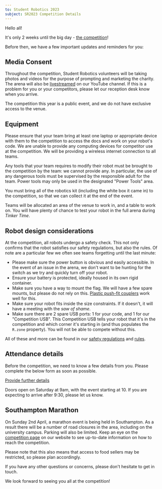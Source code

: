 ```yaml
---
to: Student Robotics 2023
subject: SR2023 Competition Details
---
```


Hello all!

It's only 2 weeks until the big day - [the competition](https://studentrobotics.org/events/sr2023/competition/)!

Before then, we have a few important updates and reminders for you:

## Media Consent

Throughout the competition, Student Robotics volunteers will be taking photos and videos for the purpose of prompting and marketing the charity. The arena will also be [livestreamed](https://studentrobotics.org/events/sr2023/competition/#livestream) on our YouTube channel. If this is a problem for you or your competitors, please let our reception desk know when you arrive.

The competition this year is a public event, and we do not have exclusive access to the venue.

## Equipment

Please ensure that your team bring at least one laptop or appropriate device with them to the competition to access the docs and work on your robot's code. We are unable to provide any computing devices for competitor use at the competition. We will be providing a wireless internet connection to all teams.

Any tools that your team requires to modify their robot must be brought to the competition by the team: we cannot provide any. In particular, the use of any dangerous tools must be supervised by the responsible adult for the team. Power tools may only be used in the designated "Power Tools" area.

You must bring all of the robotics kit (including the white box it came in) to the competition, so that we can collect it at the end of the event.

Teams will be allocated an area of the venue to work in, and a table to work on. You will have plenty of chance to test your robot in the full arena during _Tinker Time_.

## Robot design considerations

At the competition, all robots undergo a safety check. This not only confirms that the robot satisfies our safety regulations, but also the rules. Of note are a particular few we often see teams forgetting until the last minute:

- Please make sure the power button is obvious and easily accessible. In the event of an issue in the arena, we don't want to be hunting for the switch as we try and quickly turn off your robot.
- Ensure your battery is protected, ideally housed in its own rigid container.
- Make sure you have a way to mount the flag. We will have a few spare mounts, but please do not rely on this. [Plastic push-fit couplers](https://www.screwfix.com/p/jg-speedfit-plastic-push-fit-equal-tees-15mm-5-pack/74470) work well for this.
- Make sure your robot fits inside the size constraints. If it doesn't, it will have a meeting with the _saw of shame_.
- Make sure there are 2 spare USB ports: 1 for your code, and 1 for our "Competition USB". This Competition USB tells your robot that it's in the competition and which corner it's starting in (and thus populates the `R.zone` property). You will not be able to compete without this.

All of these and more can be found in our [safety regulations](https://studentrobotics.org/docs/kit/safety-regulations) and [rules](https://studentrobotics.org/rules).

## Attendance details

Before the competition, we need to know a few details from you. Please complete the below form as soon as possible.

[Provide further details](https://docs.google.com/forms/d/e/1FAIpQLSeKC4aqg0A6XuBG_IaQxsQlkFjd1Q_nlFMleD5gILhK8CSfvQ/viewform?usp=sf_link)

Doors open on Saturday at 9am, with the event starting at 10. If you are expecting to arrive after 9:30, please let us know.

## Southampton Marathon

On Sunday 2nd April, a marathon event is being held in Southampton. As a result there will be a number of road closures in the area, including on the university campus. Parking will also be limited. Keep an eye on the [competition page](https://studentrobotics.org/events/sr2023/competition/) on our website to see up-to-date information on how to reach the competition.

Please note that this also means that access to food sellers may be restricted, so please plan accordingly.

If you have any other questions or concerns, please don't hesitate to get in touch.

We look forward to seeing you all at the competition!
